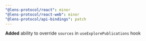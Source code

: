 ```yaml
---
"@lens-protocol/react": minor
"@lens-protocol/react-web": minor
"@lens-protocol/api-bindings": patch
---
```


**Added** ability to override `sources` in `useExplorePublications` hook
